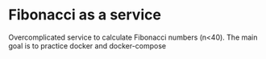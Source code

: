 # Fibonacci as a service

Overcomplicated service to calculate Fibonacci numbers (n<40). The main goal is to practice docker and docker-compose
